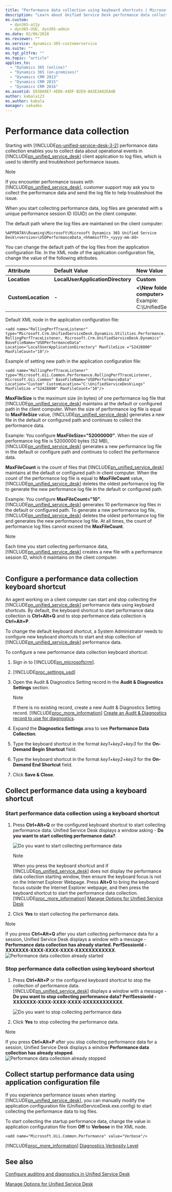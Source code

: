 ```yaml
---
title: "Performance data collection using keyboard shortcuts | MicrosoftDocs"
description: "Learn about Unified Service Desk performance data collection to collect data about the operational events, errors, and performance in a client application and to create log files using keyboard shortcuts"
ms.custom:
  - dyn365-a11y
  - dyn365-USD, dyn365-admin
ms.date: 02/06/2018
ms.reviewer: ""
ms.service: dynamics-365-customerservice
ms.suite: ""
ms.tgt_pltfrm: ""
ms.topic: "article"
applies_to: 
  - "Dynamics 365 (online)"
  - "Dynamics 365 (on-premises)"
  - "Dynamics CRM 2013"
  - "Dynamics CRM 2015"
  - "Dynamics CRM 2016"
ms.assetid: E838A9E7-4ED6-44DF-B2E9-0A3E3A82EA4B
author: kabala123
ms.author: kabala
manager: sakudes
---
```

# Performance data collection
Starting with [!INCLUDE[pn-unified-service-desk-3-2](../../includes/pn-unified-service-desk-3-2.md)] performance data collection enables you to collect data about operational events in [!INCLUDE[pn_unified_service_desk](../../includes/pn-unified-service-desk.md)] client application to log files, which is used to identify and troubleshoot performance issues.

> [!Note]
> If you encounter performance issues with [!INCLUDE[pn_unified_service_desk](../../includes/pn-unified-service-desk.md)], customer support may ask you to collect the performance data and send the log file to help troubleshoot the issue.

When you start collecting performance data, log files are generated with a unique performance session ID (GUID) on the client computer.

The default path where the log files are maintained on the client computer:

```%APPDATA%\Roaming\Microsoft\Microsoft Dynamics 365 Unified Service Desk\<version>\USDPerformanceData_<hhmmssfff>_<yyyy-mm-dd>```

You can change the default path of the log files from the application configuration file. In the XML node of the application configuration file, change the value of the following attributes. 

|Attribute|Default Value|New Value|
|:------|:------|:------|
|**Location**|**LocalUserApplicationDirectory**|**Custom**|
|**CustomLocation**|**-**|**<\New folder path in client computer>**<br> Example: C:\UnifiedServiceDesk\Logs|

Default XML node in the application configuration file:

`<add name="RollingPerfTraceListener" type="Microsoft.Crm.UnifiedServiceDesk.Dynamics.Utilities.Performance.RollingPerfTraceListener, Microsoft.Crm.UnifiedServiceDesk.Dynamics" BaseFileName="USDPerformanceData" Location="LocalUserApplicationDirectory" MaxFileSize ="52428800" MaxFileCount="10"/>`

Example of setting new path in the application configuration file:

`<add name="RollingPerfTraceListener" type="Microsoft.Uii.Common.Performance.RollingPerfTraceListener, Microsoft.Uii.Common" BaseFileName="USDPerformanceData" Location="Custom" CustomLocation="C:\UnifiedServiceDesk\Logs" MaxFileSize ="52428800" MaxFileCount="10"/>`

**MaxFileSize** is the maximum size (in bytes) of one performance log file that [!INCLUDE[pn_unified_service_desk](../../includes/pn-unified-service-desk.md)] maintains at the default or configured path in the client computer. When the size of performance log file is equal to **MaxFileSize** value, [!INCLUDE[pn_unified_service_desk](../../includes/pn-unified-service-desk.md)] generates a new file in the default or configured path and continues to collect the performance data.

Example: You configure **MaxFileSize="52000000"**. When the size of performance log file is 52000000 bytes (52 MB), [!INCLUDE[pn_unified_service_desk](../../includes/pn-unified-service-desk.md)] generates a new performance log file in the default or configure path and continues to collect the performance data.

**MaxFileCount** is the count of files that [!INCLUDE[pn_unified_service_desk](../../includes/pn-unified-service-desk.md)] maintains at the default or configured path in client computer. When the count of the performance log file is equal to **MaxFileCount** value, [!INCLUDE[pn_unified_service_desk](../../includes/pn-unified-service-desk.md)] deletes the oldest performance log file to generate the new performance log file in the default or configured path.

Example: You configure **MaxFileCount="10"**. [!INCLUDE[pn_unified_service_desk](../../includes/pn-unified-service-desk.md)] generates 10 performance log files in the default or configured path. To generate a new performance log file, [!INCLUDE[pn_unified_service_desk](../../includes/pn-unified-service-desk.md)] deletes the oldest performance log file and generates the new performance log file. At all times, the count of performance log files cannot exceed the **MaxFileCount**.


> [!Note]
> Each time you start collecting performance data, [!INCLUDE[pn_unified_service_desk](../../includes/pn-unified-service-desk.md)] creates a new file with a performance session ID, which it maintains on the client computer.<br><br>

<a name="BKMK_Configure_performance_data_collection_keyboard_shortcut"></a>
## Configure a performance data collection keyboard shortcut

An agent working on a client computer can start and stop collecting the [!INCLUDE[pn_unified_service_desk](../../includes/pn-unified-service-desk.md)] performance data using keyboard shortcuts. By default, the keyboard shortcut to start performance data collection is **Ctrl+Alt+Q** and to stop performance data collection is **Ctrl+Alt+P**.

To change the default keyboard shortcut, a System Administrator needs to configure new keyboard shortcuts to start and stop collection of [!INCLUDE[pn_unified_service_desk](../../includes/pn-unified-service-desk.md)] performance data.

To configure a new performance data collection keyboard shortcut:

1. Sign in to [!INCLUDE[pn_microsoftcrm](../../includes/pn-microsoftcrm.md)].

2. [!INCLUDE[proc_settings_usd](../../includes/proc-settings-usd.md)]
 
3. Open the Audit & Diagnostics Setting record in the **Audit & Diagnostics Settings** section.
    > [!Note]
    > If there is no existing record, create a new Audit & Diagnostics Setting record. [!INCLUDE[proc_more_information](../../includes/proc-more-information.md)] [Create an Audit & Diagnostics record to use for diagnostics](../admin/configure-auditing-diagnostics-unified-service-desk.md).

4. Expand the **Diagnostics Settings** area to see **Performance Data Collection**.

5. Type the keyboard shortcut in the format _key1+key2+key3_ for the **On-Demand Begin Shortcut** field.

6. Type the keyboard shortcut in the format _key1+key2+key3_ for the **On-Demand End Shortcut** field.

7. Click **Save & Close**.

<a name="BKMK_collect_performance_data_using_keyboard_shortcut"></a>
## Collect performance data using a keyboard shortcut


### Start performance data collection using a keyboard shortcut

1. Press **Ctrl+Alt+Q** or the configured keyboard shortcut to start collecting performance data. 
Unified Service Desk displays a window asking - **Do you want to start collecting performance data?**.

   ![Do you want to start collecting performance data](../../unified-service-desk/media/usd-keyboard-shortcut-start-collecting-perf-data.PNG "Do you want to start collecting performance data")

    > [!Note]
    > When you press the keyboard shortcut and if [!INCLUDE[pn_unified_service_desk](../../includes/pn-unified-service-desk.md)] does not display the performance data collection starting window, then ensure the keyboard focus is not on the Internet Explorer Webpage. Press **Alt+0** to bring the keyboard focus outside the Internet Explorer webpage, and then press the keyboard shortcut to start the performance data collection. [!INCLUDE[proc_more_information](../../includes/proc-more-information.md)] [Manage Options for Unified Service Desk](../../unified-service-desk/admin/manage-options-unified-service-desk.md)

2. Click **Yes** to start collecting the performance data.

> [!Note]
> If you press **Ctrl+Alt+Q** after you start collecting performance data for a session, Unified Service Desk displays a window with a message - **Performance data collection has already started. PerfSessionId - XXXXXXX-XXXX-XXXX-XXXX-XXXXXXXXXXXX**.
> ![Performance data collection already started](../../unified-service-desk/media/usd-keyboard-shortcut-already-started-collecting-perf-data.PNG "Performance data collection already started")


### Stop performance data collection using keyboard shortcut

1.	Press **Ctrl+Alt+P** or the configured keyboard shortcut to stop the collection of performance data.</br>
[!INCLUDE[pn_unified_service_desk](../../includes/pn-unified-service-desk.md)] displays a window with a message - **Do you want to stop collecting performance data? PerfSessionId - XXXXXXX-XXXX-XXXX-XXXX-XXXXXXXXXXXX**.

    ![Do you want to stop collecting performance data](../../unified-service-desk/media/usd-keyboard-shortcut-stop-collecting-perf-data.PNG "Do you want to stop collecting performance data")

2.	Click **Yes** to stop collecting the performance data.

> [!Note]
> If you press **Ctrl+Alt+P** after you stop collecting performance data for a session, Unified Service Desk displays a window **Performance data collection has already stopped**.
> ![Performance data collection already stopped](../../unified-service-desk/media/usd-keyboard-shortcut-already-stopped-collecting-perf-data.PNG "Performance data collection already stopped")

<a name="BKMK_collect__startup_performance_data_using_application_configuration_file"></a>
## Collect startup performance data using application configuration file

If you experience performance issues when starting [!INCLUDE[pn_unified_service_desk](../../includes/pn-unified-service-desk.md)], you can manually modify the application configuration file (UnifiedServiceDesk.exe.config) to start collecting the performance data to log files.

To start collecting the startup performance data, change the value in application configuration file from **Off** to **Verbose** in the XML node.

```<add name="Microsoft.Uii.Common.Performance" value="Verbose"/>```

[!INCLUDE[proc_more_information](../../includes/proc-more-information.md)] [Diagnostics Verbosity Level](../admin/configure-auditing-diagnostics-unified-service-desk.md)

## See also

[Configure auditing and diagnostics in Unified Service Desk](../admin/configure-auditing-diagnostics-unified-service-desk.md)

[Manage Options for Unified Service Desk](../../unified-service-desk/admin/manage-options-unified-service-desk.md)

